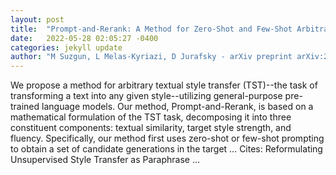 ```yaml
---
layout: post
title:  "Prompt-and-Rerank: A Method for Zero-Shot and Few-Shot Arbitrary Textual Style Transfer with Small Language Models"
date:   2022-05-28 02:05:27 -0400
categories: jekyll update
author: "M Suzgun, L Melas-Kyriazi, D Jurafsky - arXiv preprint arXiv:2205.11503, 2022"
---
```

We propose a method for arbitrary textual style transfer (TST)--the task of transforming a text into any given style--utilizing general-purpose pre-trained language models. Our method, Prompt-and-Rerank, is based on a mathematical formulation of the TST task, decomposing it into three constituent components: textual similarity, target style strength, and fluency. Specifically, our method first uses zero-shot or few-shot prompting to obtain a set of candidate generations in the target … Cites: ‪Reformulating Unsupervised Style Transfer as Paraphrase …‬